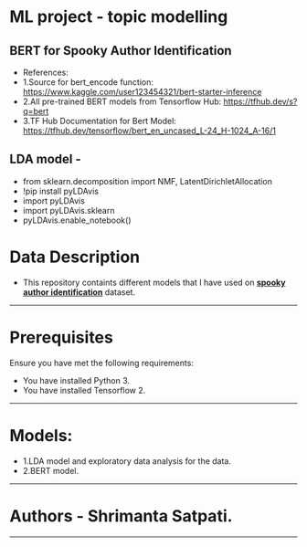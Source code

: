 # ML project - topic modelling

## BERT for Spooky Author Identification
* References:
* 1.Source for bert_encode function: https://www.kaggle.com/user123454321/bert-starter-inference
* 2.All pre-trained BERT models from Tensorflow Hub: https://tfhub.dev/s?q=bert
* 3.TF Hub Documentation for Bert Model: https://tfhub.dev/tensorflow/bert_en_uncased_L-24_H-1024_A-16/1

## LDA model -
* from sklearn.decomposition import NMF, LatentDirichletAllocation
* !pip install pyLDAvis
* import pyLDAvis
* import pyLDAvis.sklearn
* pyLDAvis.enable_notebook()

# Data Description
* This repository containts different models that I have used on [**spooky author identification**](https://www.kaggle.com/c/spooky-author-identification) dataset.
***

# Prerequisites
Ensure you have met the following requirements:
* You have installed Python 3.
* You have installed Tensorflow 2.
***

# Models:
* 1.LDA model and exploratory data analysis for the data.
* 2.BERT model.
***

# Authors - Shrimanta Satpati.
***
